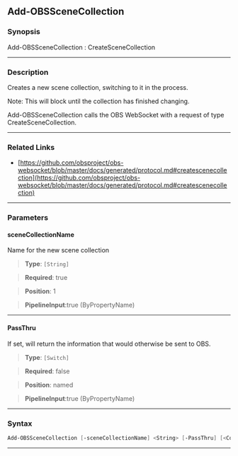 Add-OBSSceneCollection
----------------------
### Synopsis
Add-OBSSceneCollection : CreateSceneCollection

---
### Description

Creates a new scene collection, switching to it in the process.

Note: This will block until the collection has finished changing.


Add-OBSSceneCollection calls the OBS WebSocket with a request of type CreateSceneCollection.

---
### Related Links
* [https://github.com/obsproject/obs-websocket/blob/master/docs/generated/protocol.md#createscenecollection](https://github.com/obsproject/obs-websocket/blob/master/docs/generated/protocol.md#createscenecollection)



---
### Parameters
#### **sceneCollectionName**

Name for the new scene collection



> **Type**: ```[String]```

> **Required**: true

> **Position**: 1

> **PipelineInput**:true (ByPropertyName)



---
#### **PassThru**

If set, will return the information that would otherwise be sent to OBS.



> **Type**: ```[Switch]```

> **Required**: false

> **Position**: named

> **PipelineInput**:true (ByPropertyName)



---
### Syntax
```PowerShell
Add-OBSSceneCollection [-sceneCollectionName] <String> [-PassThru] [<CommonParameters>]
```
---
